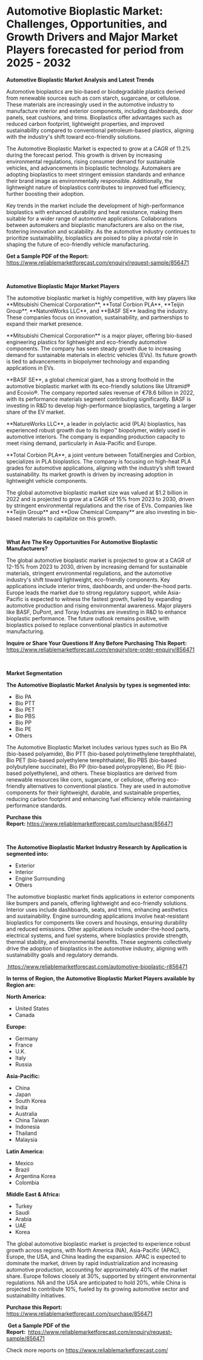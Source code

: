 <p><h1>Automotive Bioplastic Market: Challenges, Opportunities, and Growth Drivers and Major Market Players forecasted for period from 2025 - 2032</h1></p><p><strong>Automotive Bioplastic Market Analysis and Latest Trends</strong></p>
<p><p>Automotive bioplastics are bio-based or biodegradable plastics derived from renewable sources such as corn starch, sugarcane, or cellulose. These materials are increasingly used in the automotive industry to manufacture interior and exterior components, including dashboards, door panels, seat cushions, and trims. Bioplastics offer advantages such as reduced carbon footprint, lightweight properties, and improved sustainability compared to conventional petroleum-based plastics, aligning with the industry's shift toward eco-friendly solutions.</p><p>The Automotive Bioplastic Market is expected to grow at a CAGR of 11.2% during the forecast period. This growth is driven by increasing environmental regulations, rising consumer demand for sustainable vehicles, and advancements in bioplastic technology. Automakers are adopting bioplastics to meet stringent emission standards and enhance their brand image as environmentally responsible. Additionally, the lightweight nature of bioplastics contributes to improved fuel efficiency, further boosting their adoption.</p><p>Key trends in the market include the development of high-performance bioplastics with enhanced durability and heat resistance, making them suitable for a wider range of automotive applications. Collaborations between automakers and bioplastic manufacturers are also on the rise, fostering innovation and scalability. As the automotive industry continues to prioritize sustainability, bioplastics are poised to play a pivotal role in shaping the future of eco-friendly vehicle manufacturing.</p></p>
<p><strong>Get a Sample PDF of the Report:&nbsp;</strong> <a href="https://www.reliablemarketforecast.com/enquiry/request-sample/856471?utm_campaign=2171&utm_medium=2&utm_source=Github&utm_content=ia&utm_term=26012025&utm_id=automotive-bioplastic">https://www.reliablemarketforecast.com/enquiry/request-sample/856471</a></p>
<p>&nbsp;</p>
<p><strong>Automotive Bioplastic Major Market Players</strong></p>
<p><p>The automotive bioplastic market is highly competitive, with key players like **Mitsubishi Chemical Corporation**, **Total Corbion PLA**, **Teijin Group**, **NatureWorks LLC**, and **BASF SE** leading the industry. These companies focus on innovation, sustainability, and partnerships to expand their market presence.</p><p>**Mitsubishi Chemical Corporation** is a major player, offering bio-based engineering plastics for lightweight and eco-friendly automotive components. The company has seen steady growth due to increasing demand for sustainable materials in electric vehicles (EVs). Its future growth is tied to advancements in biopolymer technology and expanding applications in EVs.</p><p>**BASF SE**, a global chemical giant, has a strong foothold in the automotive bioplastic market with its eco-friendly solutions like Ultramid® and Ecovio®. The company reported sales revenue of €78.6 billion in 2022, with its performance materials segment contributing significantly. BASF is investing in R&D to develop high-performance bioplastics, targeting a larger share of the EV market.</p><p>**NatureWorks LLC**, a leader in polylactic acid (PLA) bioplastics, has experienced robust growth due to its Ingeo™ biopolymer, widely used in automotive interiors. The company is expanding production capacity to meet rising demand, particularly in Asia-Pacific and Europe.</p><p>**Total Corbion PLA**, a joint venture between TotalEnergies and Corbion, specializes in PLA bioplastics. The company is focusing on high-heat PLA grades for automotive applications, aligning with the industry’s shift toward sustainability. Its market growth is driven by increasing adoption in lightweight vehicle components.</p><p>The global automotive bioplastic market size was valued at $1.2 billion in 2022 and is projected to grow at a CAGR of 15% from 2023 to 2030, driven by stringent environmental regulations and the rise of EVs. Companies like **Teijin Group** and **Dow Chemical Company** are also investing in bio-based materials to capitalize on this growth.</p></p>
<p>&nbsp;</p>
<p><strong>What Are The Key Opportunities For Automotive Bioplastic Manufacturers?</strong></p>
<p><p>The global automotive bioplastic market is projected to grow at a CAGR of 12-15% from 2023 to 2030, driven by increasing demand for sustainable materials, stringent environmental regulations, and the automotive industry's shift toward lightweight, eco-friendly components. Key applications include interior trims, dashboards, and under-the-hood parts. Europe leads the market due to strong regulatory support, while Asia-Pacific is expected to witness the fastest growth, fueled by expanding automotive production and rising environmental awareness. Major players like BASF, DuPont, and Toray Industries are investing in R&D to enhance bioplastic performance. The future outlook remains positive, with bioplastics poised to replace conventional plastics in automotive manufacturing.</p></p>
<p><strong>Inquire or Share Your Questions If Any Before Purchasing This Report:</strong> <a href="https://www.reliablemarketforecast.com/enquiry/pre-order-enquiry/856471?utm_campaign=2171&utm_medium=2&utm_source=Github&utm_content=ia&utm_term=26012025&utm_id=automotive-bioplastic">https://www.reliablemarketforecast.com/enquiry/pre-order-enquiry/856471</a></p>
<p>&nbsp;</p>
<p><strong>Market Segmentation</strong></p>
<p><strong>The Automotive Bioplastic Market Analysis by types is segmented into:</strong></p>
<p><ul><li>Bio PA</li><li>Bio PTT</li><li>Bio PET</li><li>Bio PBS</li><li>Bio PP</li><li>Bio PE</li><li>Others</li></ul></p>
<p><p>The Automotive Bioplastic Market includes various types such as Bio PA (bio-based polyamide), Bio PTT (bio-based polytrimethylene terephthalate), Bio PET (bio-based polyethylene terephthalate), Bio PBS (bio-based polybutylene succinate), Bio PP (bio-based polypropylene), Bio PE (bio-based polyethylene), and others. These bioplastics are derived from renewable resources like corn, sugarcane, or cellulose, offering eco-friendly alternatives to conventional plastics. They are used in automotive components for their lightweight, durable, and sustainable properties, reducing carbon footprint and enhancing fuel efficiency while maintaining performance standards.</p></p>
<p><strong>Purchase this Report:&nbsp;</strong><a href="https://www.reliablemarketforecast.com/purchase/856471?utm_campaign=2171&utm_medium=2&utm_source=Github&utm_content=ia&utm_term=26012025&utm_id=automotive-bioplastic">https://www.reliablemarketforecast.com/purchase/856471</a></p>
<p>&nbsp;</p>
<p><strong>The Automotive Bioplastic Market Industry Research by Application is segmented into:</strong></p>
<p><ul><li>Exterior</li><li>Interior</li><li>Engine Surrounding</li><li>Others</li></ul></p>
<p><p>The automotive bioplastic market finds applications in exterior components like bumpers and panels, offering lightweight and eco-friendly solutions. Interior uses include dashboards, seats, and trims, enhancing aesthetics and sustainability. Engine surrounding applications involve heat-resistant bioplastics for components like covers and housings, ensuring durability and reduced emissions. Other applications include under-the-hood parts, electrical systems, and fuel systems, where bioplastics provide strength, thermal stability, and environmental benefits. These segments collectively drive the adoption of bioplastics in the automotive industry, aligning with sustainability goals and regulatory demands.</p></p>
<p><a href="https://www.reliablemarketforecast.com/automotive-bioplastic-r856471?utm_campaign=2171&utm_medium=2&utm_source=Github&utm_content=ia&utm_term=26012025&utm_id=automotive-bioplastic">&nbsp;https://www.reliablemarketforecast.com/automotive-bioplastic-r856471</a></p>
<p><strong>In terms of Region, the Automotive Bioplastic Market Players available by Region are:</strong></p>
<p>
    <p> <strong> North America: </strong>
        <ul>
            <li>United States</li>
            <li>Canada</li>
        </ul>
        </p> 
    <p> <strong> Europe: </strong>
        <ul>
            <li>Germany</li>
            <li>France</li>
            <li>U.K.</li>
            <li>Italy</li>
            <li>Russia</li>
        </ul>
        </p> 
    <p> <strong> Asia-Pacific: </strong>
        <ul>
            <li>China</li>
            <li>Japan</li>
            <li>South Korea</li>
            <li>India</li>
            <li>Australia</li>
            <li>China Taiwan</li>
            <li>Indonesia</li>
            <li>Thailand</li>
            <li>Malaysia</li>
        </ul>
        </p> 
    <p> <strong> Latin America: </strong>
        <ul>
            <li>Mexico</li>
            <li>Brazil</li>
            <li>Argentina Korea</li>
            <li>Colombia</li>
        </ul>
        </p> 
    <p> <strong> Middle East & Africa: </strong>
        <ul>
            <li>Turkey</li>
            <li>Saudi</li>
            <li>Arabia</li>
            <li>UAE</li>
            <li>Korea</li>
        </ul>
    </p>
    </p>
<p><p>The global automotive bioplastic market is projected to experience robust growth across regions, with North America (NA), Asia-Pacific (APAC), Europe, the USA, and China leading the expansion. APAC is expected to dominate the market, driven by rapid industrialization and increasing automotive production, accounting for approximately 40% of the market share. Europe follows closely at 30%, supported by stringent environmental regulations. NA and the USA are anticipated to hold 20%, while China is projected to contribute 10%, fueled by its growing automotive sector and sustainability initiatives.</p></p>
<p><strong>Purchase this Report: </strong><a href="https://www.reliablemarketforecast.com/purchase/856471?utm_campaign=2171&utm_medium=2&utm_source=Github&utm_content=ia&utm_term=26012025&utm_id=automotive-bioplastic">https://www.reliablemarketforecast.com/purchase/856471</a></p>
<p>&nbsp;<strong>Get a Sample PDF of the Report:&nbsp;&nbsp;</strong><a href="https://www.reliablemarketforecast.com/enquiry/request-sample/856471?utm_campaign=2171&utm_medium=2&utm_source=Github&utm_content=ia&utm_term=26012025&utm_id=automotive-bioplastic">https://www.reliablemarketforecast.com/enquiry/request-sample/856471</a></p>
<p><strong></strong></p>
<p>Check more reports on <a href="https://www.reliablemarketforecast.com/?utm_campaign=2171&utm_medium=2&utm_source=Github&utm_content=ia&utm_term=26012025&utm_id=automotive-bioplastic">https://www.reliablemarketforecast.com/</a></p>
